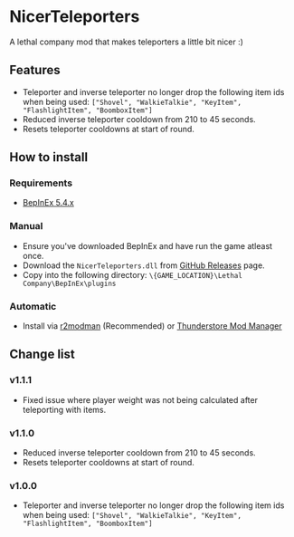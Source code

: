 ﻿# NicerTeleporters

A lethal company mod that makes teleporters a little bit nicer :)

## Features
- Teleporter and inverse teleporter no longer drop the following item ids when being used: `["Shovel", "WalkieTalkie", "KeyItem", "FlashlightItem", "BoomboxItem"]`
- Reduced inverse teleporter cooldown from 210 to 45 seconds.
- Resets teleporter cooldowns at start of round.

## How to install

### Requirements
- [BepInEx 5.4.x](https://github.com/BepInEx/BepInEx)

### Manual
- Ensure you've downloaded BepInEx and have run the game atleast once.
- Download the `NicerTeleporters.dll` from [GitHub Releases](https://github.com/rhydiaan/NicerTeleporters/releases) page.
- Copy into the following directory: `\{GAME_LOCATION}\Lethal Company\BepInEx\plugins`

### Automatic
- Install via [r2modman](https://thunderstore.io/c/lethal-company/p/ebkr/r2modman/) (Recommended) or [Thunderstore Mod Manager](https://www.overwolf.com/oneapp/thunderstore-mod-manager)

## Change list
### v1.1.1
- Fixed issue where player weight was not being calculated after teleporting with items.
  
### v1.1.0
- Reduced inverse teleporter cooldown from 210 to 45 seconds.
- Resets teleporter cooldowns at start of round.

### v1.0.0
- Teleporter and inverse teleporter no longer drop the following item ids when being used: `["Shovel", "WalkieTalkie", "KeyItem", "FlashlightItem", "BoomboxItem"]`
